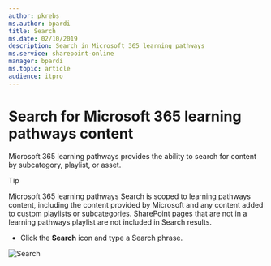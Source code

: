 ```yaml
---
author: pkrebs
ms.author: bpardi
title: Search
ms.date: 02/10/2019
description: Search in Microsoft 365 learning pathways
ms.service: sharepoint-online
manager: bpardi
ms.topic: article
audience: itpro
---
```


# Search for Microsoft 365 learning pathways content

Microsoft 365 learning pathways provides the ability to search for content by subcategory, playlist, or asset. 

> [!TIP]
> Microsoft 365 learning pathways Search is scoped to learning pathways content, including the content provided by Microsoft and any content added to custom playlists or subcategories. SharePoint pages that are not in a learning pathways playlist are not included in Search results.     

- Click the **Search** icon and type a Search phrase. 

![Search](media/cg-search.png)

